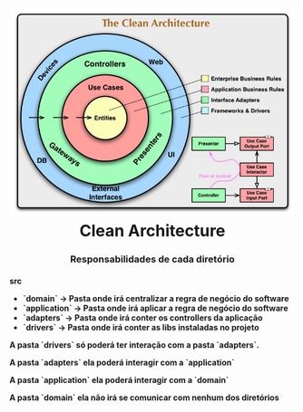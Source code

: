 <h1 align="center">
  <img alt="Clean Architecture" src="./public/clean.jpg" />
  <br>
  Clean Architecture 
</h1>

<h3 align="center">
  Responsabilidades de cada diretório
</h3>

<h4>
  <p>src</p>
  <ul>
    <li>
      <span>
        `domain` -> Pasta onde irá centralizar a regra de negócio do software
      </span>
    </li>
    <li>
      <span>
        `application` -> Pasta onde irá aplicar a regra de negócio do software
      </span>
    </li>
    <li>
      <span>
        `adapters` -> Pasta onde irá conter os controllers da aplicação
      </span>
    </li>
    <li>
      <span>
        `drivers` -> Pasta onde irá conter as libs instaladas no projeto
      </span>
    </li>
  </ul>
  <p>A pasta `drivers` só poderá ter interação com a pasta `adapters`.</p>
  <p>A pasta `adapters` ela poderá interagir com a `application`</p>
  <p>A pasta `application` ela poderá interagir com a `domain`</p>
  <p>A pasta `domain` ela não irá se comunicar com nenhum dos diretórios</p>
</h4>
